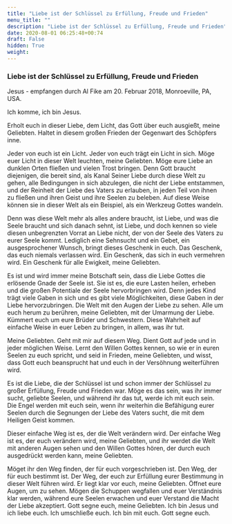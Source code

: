 ```yaml
---
title: "Liebe ist der Schlüssel zu Erfüllung, Freude und Frieden"
menu_title: ""
description: "Liebe ist der Schlüssel zu Erfüllung, Freude und Frieden"
date: 2020-08-01 06:25:48+00:74
draft: False
hidden: True
weight:
---
```

### Liebe ist der Schlüssel zu Erfüllung, Freude und Frieden

Jesus - empfangen durch Al Fike am 20. Februar 2018, Monroeville, PA, USA.

Ich komme, ich bin Jesus.

Erholt euch in dieser Liebe, dem Licht, das Gott über euch ausgießt, meine Geliebten. Haltet in diesem großen Frieden der Gegenwart des Schöpfers inne.

Jeder von euch ist ein Licht. Jeder von euch trägt ein Licht in sich. Möge euer Licht in dieser Welt leuchten, meine Geliebten. Möge eure Liebe an dunklen Orten fließen und vielen Trost bringen. Denn Gott braucht diejenigen, die bereit sind, als Kanal Seiner Liebe durch diese Welt zu gehen, alle Bedingungen in sich abzulegen, die nicht der Liebe entstammen, und der Reinheit der Liebe des Vaters zu erlauben, in jeden Teil von ihnen zu fließen und ihren Geist und ihre Seelen zu beleben. Auf diese Weise können sie in dieser Welt als ein Beispiel, als ein Werkzeug Gottes wandeln.

Denn was diese Welt mehr als alles andere braucht, ist Liebe, und was die Seele braucht und sich danach sehnt, ist Liebe, und doch kennen so viele diesen unbegrenzten Vorrat an Liebe nicht, der von der Seele des Vaters zu eurer Seele kommt. Lediglich eine Sehnsucht und ein Gebet, ein ausgesprochener Wunsch, bringt dieses Geschenk in euch. Das Geschenk, das euch niemals verlassen wird. Ein Geschenk, das sich in euch vermehren wird. Ein Geschenk für alle Ewigkeit, meine Geliebten.

Es ist und wird immer meine Botschaft sein, dass die Liebe Gottes die erlösende Gnade der Seele ist. Sie ist es, die eure Lasten heilen, erheben und die großen Potentiale der Seele hervorbringen wird. Denn jedes Kind trägt viele Gaben in sich und es gibt viele Möglichkeiten, diese Gaben in der Liebe hervorzubringen. Die Welt mit den Augen der Liebe zu sehen. Alle um euch herum zu berühren, meine Geliebten, mit der Umarmung der Liebe. Kümmert euch um eure Brüder und Schwestern. Diese Wahrheit auf einfache Weise in euer Leben zu bringen, in allem, was ihr tut.

Meine Geliebten. Geht mit mir auf diesem Weg. Dient Gott auf jede und in jeder möglichen Weise. Lernt den Willen Gottes kennen, so wie er in euren Seelen zu euch spricht, und seid in Frieden, meine Geliebten, und wisst, dass Gott euch beansprucht hat und euch in der Versöhnung weiterführen wird.

Es ist die Liebe, die der Schlüssel ist und schon immer der Schlüssel zu großer Erfüllung, Freude und Frieden war. Möge es das sein, was ihr immer sucht, geliebte Seelen, und während ihr das tut, werde ich mit euch sein. Die Engel werden mit euch sein, wenn ihr weiterhin die Befähigung eurer Seelen durch die Segnungen der Liebe des Vaters sucht, die mit dem Heiligen Geist kommen.

Dieser einfache Weg ist es, der die Welt verändern wird. Der einfache Weg ist es, der euch verändern wird, meine Geliebten, und ihr werdet die Welt mit anderen Augen sehen und den Willen Gottes hören, der durch euch ausgedrückt werden kann, meine Geliebten.

Möget ihr den Weg finden, der für euch vorgeschrieben ist. Den Weg, der für euch bestimmt ist. Der Weg, der euch zur Erfüllung eurer Bestimmung in dieser Welt führen wird. Er liegt klar vor euch, meine Geliebten. Öffnet eure Augen, um zu sehen. Mögen die Schuppen wegfallen und euer Verständnis klar werden, während eure Seelen erwachen und euer Verstand die Macht der Liebe akzeptiert. Gott segne euch, meine Geliebten. Ich bin Jesus und ich liebe euch. Ich umschließe euch. Ich bin mit euch. Gott segne euch.
